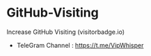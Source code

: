 # GitHub-Visiting
Increase GitHub Visiting (visitorbadge.io)
- TeleGram Channel : https://t.me/VipWhisper
